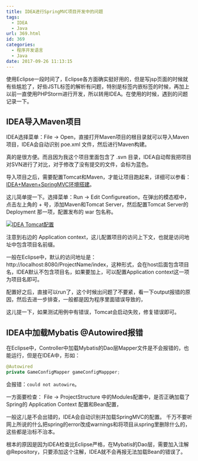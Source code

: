 ```yaml
---
title: IDEA进行SpringMVC项目开发中的问题
tags:
  - IDEA
  - Java
url: 369.html
id: 369
categories:
  - 程序开发语言
  - Java
date: 2017-09-26 11:13:15
---
```


使用Eclipse一段时间了，Eclipse各方面确实挺好用的，但是写jsp页面的时候就有些尴尬了，好些JSTL标签的解析有问题，特别是标签内嵌标签的时候，再加上以前一直使用PHPStorm进行开发，所以转用IDEA。在使用的时候，遇到的问题记录一下。

## IDEA导入Maven项目

IDEA选择菜单：File -> Open，直接打开Maven项目的根目录就可以导入Maven项目，IDEA会自动识别 poe.xml 文件，然后进行Maven构建。 

真的是很方便。而且因为我这个项目里面包含了 .svn 目录，IDEA自动帮我把项目对SVN进行了对比，对于修改了没有提交的文件，会标为蓝色。 

导入项目之后，需要配置Tomcat和Maven，才能让项目跑起来，详细可以参看：[IDEA+Maven+SpringMVC环境搭建](http://uusama.com/334.html)。 

这儿简单提一下。选择菜单：Run -> Edit Configureation，在弹出的模态框中，点击左上角的 + 号，添加Maven和Tomcat Server，然后配置Tomcat Server的 Deployment 那一项，配置发布的 war 包名称。 

[![IDEA Tomcat配置](http://uusama.com/wp-content/uploads/2017/09/2017092603172322.png)](http://uusama.com/wp-content/uploads/2017/09/2017092603172322.png) 

注意到右边的 Application context，这儿配置项目的访问上下文，也就是访问地址中包含项目名前缀。 

一般在Eclipse中，默认的访问地址是： http://localhost:8080/ProjectName/index，这种形式，会在host后面包含项目名，IDEA默认不包含项目名，如果要加上，可以配置Application context这一项为项目名即可。 

配置好之后，直接可以run了，这个时候出问题了不要紧，看一下output报错的原因，然后去进一步排查，一般都是因为程序里面错误导致的，

这儿提一下，如果测试用例中有错误，Tomcat会启动失败，修复错误即可。

## IDEA中加载Mybatis @Autowired报错

在Eclipse中，Controller中加载Mybatis的Dao层Mapper文件是不会报错的，也能运行，但是在IDEA中，形如：
```java
@Autowired
private GameConfigMapper gameConfigMappper;
```
会报错：`could not autowire`。 

一方面要检查： File -> ProjectStructure 中的Modules配置中，是否正确加载了Spring的 Application Context 配置和Bean配置，

一般这儿是不会出错的，IDEA会自动识别并加载SpringMVC的配置。 千万不要听网上所说的什么把spring的error改成warnings和将项目从spring里删除什么的，这些都是治标不治本。 

根本的原因是因为IDEA检查比Eclipse严格，在Mybatis的Dao层，需要加入注解 @Repository，只要添加这个注解，IDEA就不会再报无法加载Bean的错误了。